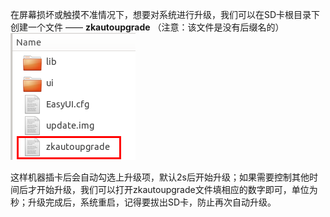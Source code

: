 在屏幕损坏或触摸不准情况下，想要对系统进行升级，我们可以在SD卡根目录下创建一个文件 —— **zkautoupgrade** （注意：该文件是没有后缀名的）
![](images/Screenshotfrom2018-06-07195801.png)

这样机器插卡后会自动勾选上升级项，默认2s后开始升级；如果需要控制其他时间后才开始升级，我们可以打开zkautoupgrade文件填相应的数字即可，单位为秒；升级完成后，系统重启，记得要拔出SD卡，防止再次自动升级。
